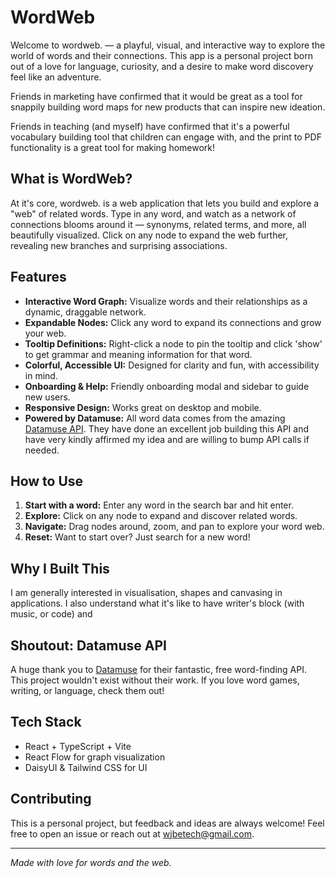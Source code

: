 # WordWeb

Welcome to wordweb. — a playful, visual, and interactive way to explore the world of words and their connections. This app is a personal project born out of a love for language, curiosity, and a desire to make word discovery feel like an adventure.

Friends in marketing have confirmed that it would be great as a tool for snappily building word maps for new products that can inspire new ideation.

Friends in teaching (and myself) have confirmed that it's a powerful vocabulary building tool that children can engage with, and the print to PDF functionality is a great tool for making homework!

## What is WordWeb?

At it's core, wordweb. is a web application that lets you build and explore a "web" of related words. Type in any word, and watch as a network of connections blooms around it — synonyms, related terms, and more, all beautifully visualized. Click on any node to expand the web further, revealing new branches and surprising associations.

## Features

- **Interactive Word Graph:** Visualize words and their relationships as a dynamic, draggable network.
- **Expandable Nodes:** Click any word to expand its connections and grow your web.
- **Tooltip Definitions:** Right-click a node to pin the tooltip and click 'show' to get grammar and meaning information for that word.
- **Colorful, Accessible UI:** Designed for clarity and fun, with accessibility in mind.
- **Onboarding & Help:** Friendly onboarding modal and sidebar to guide new users.
- **Responsive Design:** Works great on desktop and mobile.
- **Powered by Datamuse:** All word data comes from the amazing [Datamuse API](https://www.datamuse.com/api/). They have done an excellent job building this API and have very kindly affirmed my idea and are willing to bump API calls if needed.

## How to Use

1. **Start with a word:** Enter any word in the search bar and hit enter.
2. **Explore:** Click on any node to expand and discover related words.
3. **Navigate:** Drag nodes around, zoom, and pan to explore your word web.
4. **Reset:** Want to start over? Just search for a new word!

## Why I Built This

I am generally interested in visualisation, shapes and canvasing in applications. I also understand what it's like to have writer's block (with music, or code) and 

## Shoutout: Datamuse API

A huge thank you to [Datamuse](https://www.datamuse.com/) for their fantastic, free word-finding API. This project wouldn't exist without their work. If you love word games, writing, or language, check them out!

## Tech Stack

- React + TypeScript + Vite
- React Flow for graph visualization
- DaisyUI & Tailwind CSS for UI

## Contributing

This is a personal project, but feedback and ideas are always welcome! Feel free to open an issue or reach out at wjbetech@gmail.com.

---

_Made with love for words and the web._
